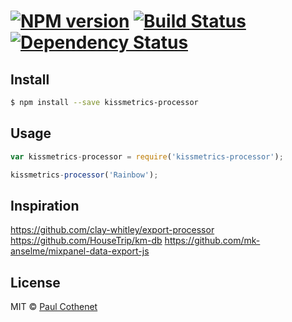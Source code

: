 #  [![NPM version][npm-image]][npm-url] [![Build Status](https://travis-ci.org/MadKudu/kissmetrics-processor.svg)](https://travis-ci.org/MadKudu/kissmetrics-processor) [![Dependency Status](https://david-dm.org/MadKudu/kissmetrics-processor.svg)](https://david-dm.org/MadKudu/kissmetrics-processor)


## Install

```sh
$ npm install --save kissmetrics-processor
```

## Usage

```js
var kissmetrics-processor = require('kissmetrics-processor');

kissmetrics-processor('Rainbow');
```

## Inspiration

https://github.com/clay-whitley/export-processor
https://github.com/HouseTrip/km-db
https://github.com/mk-anselme/mixpanel-data-export-js

## License

MIT © [Paul Cothenet](http://attackwithnumbers.com)


[npm-url]: https://npmjs.org/package/kissmetrics-processor
[npm-image]: https://badge.fury.io/js/kissmetrics-processor.svg
[travis-url]: https://travis-ci.org/pcothenet/kissmetrics-processor
[travis-image]: https://travis-ci.org/pcothenet/kissmetrics-processor.svg?branch=master
[daviddm-url]: https://david-dm.org/pcothenet/kissmetrics-processor.svg?theme=shields.io
[daviddm-image]: https://david-dm.org/pcothenet/kissmetrics-processor
